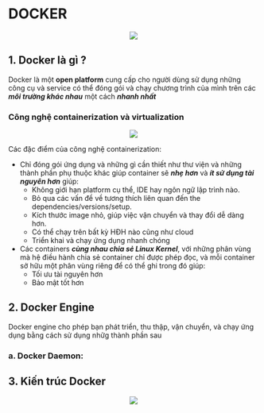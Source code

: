 DOCKER
======
<div align="center">
<img src=https://github.com/nghianino98/Unix-Thinking-Github/blob/master/images/Docker.png=></div>

## 1. Docker là gì ?
Docker là một **open platform** cung cấp cho người dùng sử dụng những công cụ và service có thể đóng gói và chạy chương trình của mình trên các ***môi trường khác nhau*** một cách ***nhanh nhất***

### Công nghệ containerization và virtualization
<div align="center">
<img src=https://www.accenture.com/t20180417T023306Z__w__/us-en/_acnmedia/Accenture/Conversion-Assets/Blogs/Images/35/Accenture-Virtual-Machine-Docker-Fig1.pngla=en></div>

Các đặc điểm của công nghệ containerization:
- Chỉ đóng gói ứng dụng và những gì cần thiết như thư viện và những thành phần phụ thuộc khác giúp container sẽ ***nhẹ hơn*** và ***ít sử dụng tài nguyên hơn*** giúp:
    - Không giới hạn platform cụ thể, IDE hay ngôn ngữ lập trình nào.
    - Bỏ qua các vấn đề về tương thích liên quan đến the dependencies/versions/setup.
    -  Kích thước image nhỏ, giúp việc vận chuyển và thay đổi dễ dàng hơn.
    - Có thể chạy trên bất kỳ HĐH nào cũng như cloud 
    - Triển khai và chạy ứng dụng nhanh chóng
- Các containers ***cùng nhau chia sẻ Linux Kernel***, với những phân vùng mà hệ điều hành chia sẻ container chỉ được phép đọc, và mỗi container sở hữu một phân vùng riêng để có thể ghi trong đó giúp:
    - Tối ưu tài nguyên hơn
    - Bảo mật tốt hơn

## 2. Docker Engine
Docker engine cho phép bạn phát triển, thu thập, vận chuyển, và chạy ứng dụng bằng cách sử dụng nhữg thành phần sau

### a. Docker Daemon: 
## 3. Kiến trúc Docker
<div align="center"> 
<img src=https://lh6.googleusercontent.com/OLNkuRtYmA-8DwJ1-gSM9HL4Uxu56ae3yX5deu9997DXNtNEFbaAnuwSTlKFbAlmwH8GqJohKNow8gpDbUj_LPqW1sfXBu7CLDFB2cL5jqCuuLiOc89AKdH2yiYkq-37EdnePetq></div>
